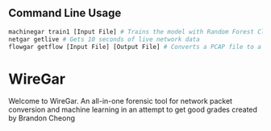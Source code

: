 ## Command Line Usage

```python
machinegar train1 [Input File] # Trains the model with Random Forest Classifier
netgar getlive # Gets 10 seconds of live network data
flowgar getflow [Input File] [Output File] # Converts a PCAP file to a CSV 'flow' file
```

# WireGar

Welcome to WireGar. An all-in-one forensic tool for network packet conversion and machine learning 
in an attempt to get good grades created by Brandon Cheong 